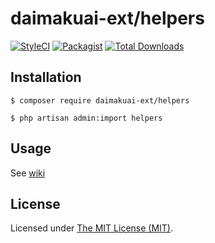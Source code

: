 daimakuai-ext/helpers
=========================

[![StyleCI](https://styleci.io/repos/97667375/shield?branch=master)](https://styleci.io/repos/97667375)
[![Packagist](https://img.shields.io/packagist/l/laravel-admin-ext/helpers.svg?maxAge=2592000)](https://packagist.org/packages/laravel-admin-ext/helpers)
[![Total Downloads](https://img.shields.io/packagist/dt/laravel-admin-ext/helpers.svg?style=flat-square)](https://packagist.org/packages/laravel-admin-ext/helpers)

## Installation

```
$ composer require daimakuai-ext/helpers

$ php artisan admin:import helpers
```

## Usage

See [wiki](http://daimakuai.github.io/daimakuai/#/en/helpers)

License
------------
Licensed under [The MIT License (MIT)](LICENSE).
